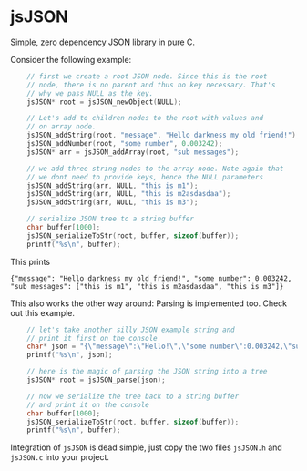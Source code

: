 # jsJSON
Simple, zero dependency JSON library in pure C. 

Consider the following example:
```C
    // first we create a root JSON node. Since this is the root
    // node, there is no parent and thus no key necessary. That's
    // why we pass NULL as the key.
    jsJSON* root = jsJSON_newObject(NULL);

    // Let's add to children nodes to the root with values and 
    // on array node.
    jsJSON_addString(root, "message", "Hello darkness my old friend!");
    jsJSON_addNumber(root, "some number", 0.003242);
    jsJSON* arr = jsJSON_addArray(root, "sub messages");

    // we add three string nodes to the array node. Note again that
    // we dont need to provide keys, hence the NULL parameters
    jsJSON_addString(arr, NULL, "this is m1");
    jsJSON_addString(arr, NULL, "this is m2asdasdaa");
    jsJSON_addString(arr, NULL, "this is m3");

    // serialize JSON tree to a string buffer
    char buffer[1000];
    jsJSON_serializeToStr(root, buffer, sizeof(buffer));
    printf("%s\n", buffer);
```
This prints
```
{"message": "Hello darkness my old friend!", "some number": 0.003242, "sub messages": ["this is m1", "this is m2asdasdaa", "this is m3"]}
```

This also works the other way around: Parsing is implemented too. Check
out this example.
```C
    // let's take another silly JSON example string and
    // print it first on the console
    char* json = "{\"message\":\"Hello!\",\"some number\":0.003242,\"sub messages\":[\"this is m1\",\"this is another element\",\"this is m3\"]}";
    printf("%s\n", json);   

    // here is the magic of parsing the JSON string into a tree
    jsJSON* root = jsJSON_parse(json);

    // now we serialize the tree back to a string buffer
    // and print it on the console
    char buffer[1000];
    jsJSON_serializeToStr(root, buffer, sizeof(buffer));
    printf("%s\n", buffer);
```
Integration of `jsJSON` is dead simple, just copy the two files `jsJSON.h` and `jsJSON.c` into your project.